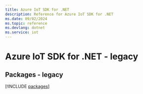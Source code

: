 ```yaml
---
title: Azure IoT SDK for .NET
description: Reference for Azure IoT SDK for .NET
ms.date: 09/02/2024
ms.topic: reference
ms.devlang: dotnet
ms.service: iot
---
```

# Azure IoT SDK for .NET - legacy
## Packages - legacy
[!INCLUDE [packages](iot-index.md)]